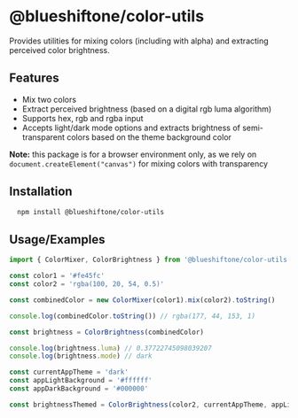
# @blueshiftone/color-utils

Provides utilities for mixing colors (including with alpha) and extracting perceived color brightness.
## Features

- Mix two colors
- Extract perceived brightness (based on a digital rgb luma algorithm)
- Supports hex, rgb and rgba input
- Accepts light/dark mode options and extracts brightness of semi-transparent colors based on the theme background color

**Note:** this package is for a browser environment only, as we rely on `document.createElement("canvas")` for mixing colors with transparency
## Installation

```bash
  npm install @blueshiftone/color-utils
```
    
## Usage/Examples

```javascript
import { ColorMixer, ColorBrightness } from '@blueshiftone/color-utils'

const color1 = '#fe45fc'
const color2 = 'rgba(100, 20, 54, 0.5)'

const combinedColor = new ColorMixer(color1).mix(color2).toString()

console.log(combinedColor.toString()) // rgba(177, 44, 153, 1)

const brightness = ColorBrightness(combinedColor)

console.log(brightness.luma) // 0.37722745098039207
console.log(brightness.mode) // dark

const currentAppTheme = 'dark'
const appLightBackground = '#ffffff'
const appDarkBackground = '#000000'

const brightnessThemed = ColorBrightness(color2, currentAppTheme, appLightBackground, appDarkBackground)

```
